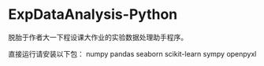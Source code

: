 # ExpDataAnalysis-Python
脱胎于作者大一下程设课大作业的实验数据处理助手程序。

直接运行请安装以下包：
numpy
pandas
seaborn
scikit-learn
sympy
openpyxl

